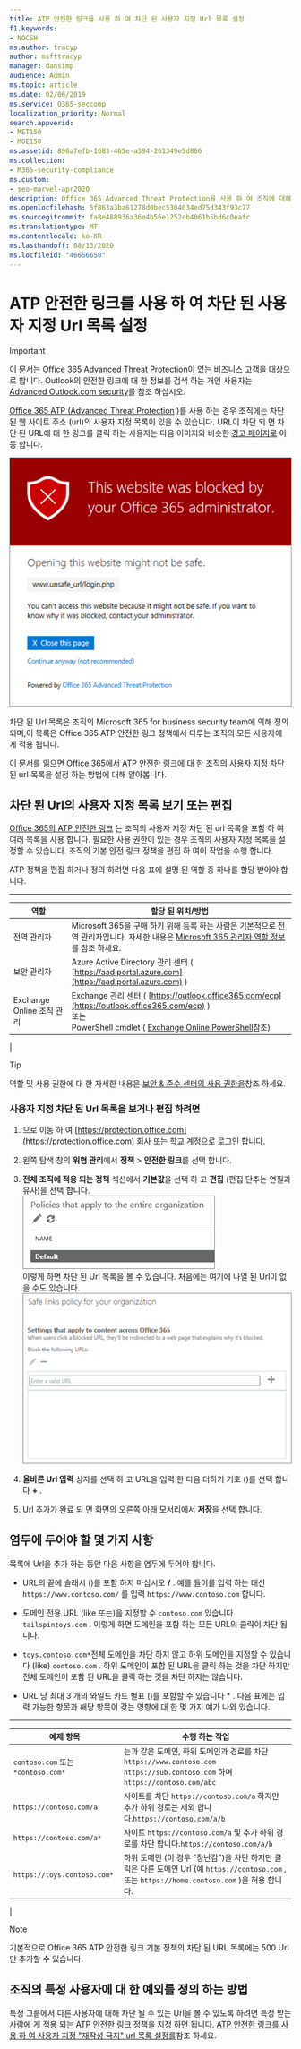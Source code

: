 ```yaml
---
title: ATP 안전한 링크를 사용 하 여 차단 된 사용자 지정 Url 목록 설정
f1.keywords:
- NOCSH
ms.author: tracyp
author: msfttracyp
manager: dansimp
audience: Admin
ms.topic: article
ms.date: 02/06/2019
ms.service: O365-seccomp
localization_priority: Normal
search.appverid:
- MET150
- MOE150
ms.assetid: 896a7efb-1683-465e-a394-261349e5d866
ms.collection:
- M365-security-compliance
ms.custom:
- seo-marvel-apr2020
description: Office 365 Advanced Threat Protection을 사용 하 여 조직에 대해 차단 된 Url 목록을 설정 하는 방법을 알아봅니다.
ms.openlocfilehash: 5f863a3ba61278d0bec5304034ed75d343f93c77
ms.sourcegitcommit: fa8e488936a36e4b56e1252cb4061b5bd6c0eafc
ms.translationtype: MT
ms.contentlocale: ko-KR
ms.lasthandoff: 08/13/2020
ms.locfileid: "46656650"
---
```

# <a name="set-up-a-custom-blocked-urls-list-using-atp-safe-links"></a>ATP 안전한 링크를 사용 하 여 차단 된 사용자 지정 Url 목록 설정

> [!IMPORTANT]
> 이 문서는 [Office 365 Advanced Threat Protection](office-365-atp.md)이 있는 비즈니스 고객을 대상으로 합니다. Outlook의 안전한 링크에 대 한 정보를 검색 하는 개인 사용자는 [Advanced Outlook.com security](https://support.microsoft.com/office/882d2243-eab9-4545-a58a-b36fee4a46e2)를 참조 하십시오.

[Office 365 ATP (Advanced Threat Protection](office-365-atp.md) )를 사용 하는 경우 조직에는 차단 된 웹 사이트 주소 (url)의 사용자 지정 목록이 있을 수 있습니다. URL이 차단 되 면 차단 된 URL에 대 한 링크를 클릭 하는 사용자는 다음 이미지와 비슷한 [경고 페이지로](atp-safe-links-warning-pages.md) 이동 합니다.

![이 사이트는 차단 됨](../../media/6b4bda2d-a1e6-419e-8b10-588e83c3af3f.png)

차단 된 Url 목록은 조직의 Microsoft 365 for business security team에 의해 정의 되며,이 목록은 Office 365 ATP 안전한 링크 정책에서 다루는 조직의 모든 사용자에 게 적용 됩니다.

이 문서를 읽으면 [Office 365에서 ATP 안전한 링크](atp-safe-links.md)에 대 한 조직의 사용자 지정 차단 된 url 목록을 설정 하는 방법에 대해 알아봅니다.

## <a name="view-or-edit-a-custom-list-of-blocked-urls"></a>차단 된 Url의 사용자 지정 목록 보기 또는 편집

[Office 365의 ATP 안전한 링크](atp-safe-links.md) 는 조직의 사용자 지정 차단 된 url 목록을 포함 하 여 여러 목록을 사용 합니다. 필요한 사용 권한이 있는 경우 조직의 사용자 지정 목록을 설정할 수 있습니다. 조직의 기본 안전 링크 정책을 편집 하 여이 작업을 수행 합니다.

ATP 정책을 편집 하거나 정의 하려면 다음 표에 설명 된 역할 중 하나를 할당 받아야 합니다.

****

|역할|할당 된 위치/방법|
|---|---|
|전역 관리자|Microsoft 365을 구매 하기 위해 등록 하는 사람은 기본적으로 전역 관리자입니다. 자세한 내용은 [Microsoft 365 관리자 역할 정보](https://docs.microsoft.com/microsoft-365/admin/add-users/about-admin-roles) 를 참조 하세요.|
|보안 관리자|Azure Active Directory 관리 센터 ( [https://aad.portal.azure.com](https://aad.portal.azure.com) )|
|Exchange Online 조직 관리|Exchange 관리 센터 ( [https://outlook.office365.com/ecp](https://outlook.office365.com/ecp) ) <br>또는 <br>  PowerShell cmdlet ( [Exchange Online PowerShell](https://docs.microsoft.com/powershell/exchange/exchange-online-powershell)참조)|
|

> [!TIP]
> 역할 및 사용 권한에 대 한 자세한 내용은 [보안 & 준수 센터의 사용 권한을](permissions-in-the-security-and-compliance-center.md)참조 하세요.

### <a name="to-view-or-edit-a-custom-blocked-urls-list"></a>사용자 지정 차단 된 Url 목록을 보거나 편집 하려면

1. 으로 이동 하 여 [https://protection.office.com](https://protection.office.com) 회사 또는 학교 계정으로 로그인 합니다.

2. 왼쪽 탐색 창의 **위협 관리**에서 **정책** \> **안전한 링크**를 선택 합니다.

3. **전체 조직에 적용 되는 정책** 섹션에서 **기본값**을 선택 하 고 **편집** (편집 단추는 연필과 유사)을 선택 합니다.<br/>![안전한 링크 보호에 대 한 기본 정책을 편집 하려면 편집을 클릭 합니다.](../../media/d08f9615-d947-4033-813a-d310ec2c8cca.png)<br/>이렇게 하면 차단 된 Url 목록을 볼 수 있습니다. 처음에는 여기에 나열 된 Url이 없을 수도 있습니다.<br/>![기본 안전 링크 정책의 차단 된 Url 목록](../../media/575e1449-6191-40ac-b626-030a2fd3fb11.png)

4. **올바른 Url 입력** 상자를 선택 하 고 URL을 입력 한 다음 더하기 기호 ()를 선택 합니다 **+** .

5. Url 추가가 완료 되 면 화면의 오른쪽 아래 모서리에서 **저장**을 선택 합니다.

## <a name="a-few-things-to-keep-in-mind"></a>염두에 두어야 할 몇 가지 사항

목록에 Url을 추가 하는 동안 다음 사항을 염두에 두어야 합니다.

- URL의 끝에 슬래시 ()를 포함 하지 마십시오 **/** . 예를 들어를 입력 하는 대신 `https://www.contoso.com/` 를 입력 `https://www.contoso.com` 합니다.

- 도메인 전용 URL (like 또는)을 지정할 수 `contoso.com` 있습니다 `tailspintoys.com` . 이렇게 하면 도메인을 포함 하는 모든 URL의 클릭이 차단 됩니다.

- `toys.contoso.com*`전체 도메인을 차단 하지 않고 하위 도메인을 지정할 수 있습니다 (like) `contoso.com` . 하위 도메인이 포함 된 URL을 클릭 하는 것을 차단 하지만 전체 도메인이 포함 된 URL을 클릭 하는 것을 차단 하지는 않습니다.

- URL 당 최대 3 개의 와일드 카드 별표 ()를 포함할 수 있습니다 \* . 다음 표에는 입력 가능한 항목과 해당 항목이 갖는 영향에 대 한 몇 가지 예가 나와 있습니다.

****

|예제 항목|수행 하는 작업|
|---|---|
|`contoso.com` 또는 `*contoso.com*`|는과 같은 도메인, 하위 도메인과 경로를 차단 `https://www.contoso.com` `https://sub.contoso.com` 하며`https://contoso.com/abc`|
|`https://contoso.com/a`|사이트를 차단 `https://contoso.com/a` 하지만 추가 하위 경로는 제외 합니다.`https://contoso.com/a/b`|
|`https://contoso.com/a*`|사이트 `https://contoso.com/a` 및 추가 하위 경로를 차단 합니다.`https://contoso.com/a/b`|
|`https://toys.contoso.com*`|하위 도메인 (이 경우 "장난감")을 차단 하지만 클릭은 다른 도메인 Url (예 `https://contoso.com` , 또는 `https://home.contoso.com` )을 허용 합니다.|
|

> [!NOTE]
> 기본적으로 Office 365 ATP 안전한 링크 기본 정책의 차단 된 URL 목록에는 500 Url만 추가할 수 있습니다.

## <a name="how-to-define-exceptions-for-certain-users-in-an-organization"></a>조직의 특정 사용자에 대 한 예외를 정의 하는 방법

특정 그룹에서 다른 사용자에 대해 차단 될 수 있는 Url을 볼 수 있도록 하려면 특정 받는 사람에 게 적용 되는 ATP 안전한 링크 정책을 지정 하면 됩니다. [ATP 안전한 링크를 사용 하 여 사용자 지정 "재작성 금지" url 목록 설정를](set-up-a-custom-do-not-rewrite-urls-list-with-atp.md)참조 하세요.

